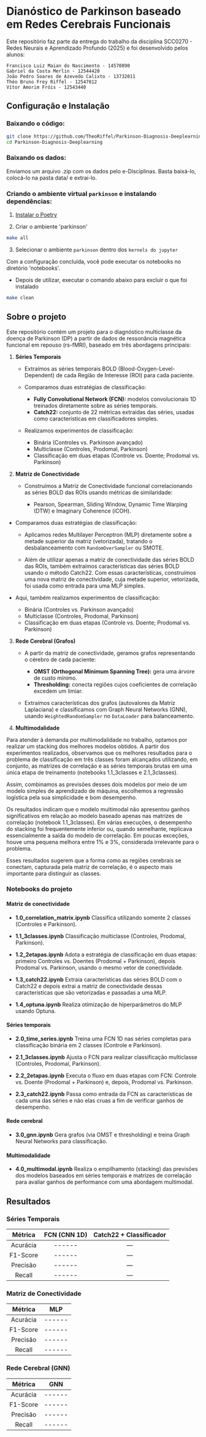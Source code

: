 # Dianóstico de Parkinson baseado em Redes Cerebrais Funcionais

Este repositório faz parte da entrega do trabalho da disciplina SCC0270 - Redes Neurais e Aprendizado Profundo (2025) e foi desenvolvido pelos alunos:

    Francisco Luiz Maian do Nascimento - 14570890
    Gabriel da Costa Merlin - 12544420
    João Pedro Soares de Azevedo Calixto - 13732011
    Théo Bruno Frey Riffel - 12547812
    Vítor Amorim Fróis - 12543440

## Configuração e Instalação

### Baixando o código:
``` bash
git clone https://github.com/TheoRiffel/Parkinson-Diagnosis-Deeplearning.git
cd Parkinson-Diagnosis-Deeplearning
```

### Baixando os dados:
Enviamos um arquivo .zip com os dados pelo e-Disciplinas. Basta baixá-lo, colocá-lo na pasta data/ e extraí-lo.

### Criando o ambiente virtual `parkinson` e instalando dependências:

1. [Instalar o Poetry](https://python-poetry.org/docs/#installing-with-the-official-installer)

2. Criar o ambiente 'parkinson'
``` bash
make all
```

3. Selecionar o ambiente `parkinson` dentro dos `kernels do jupyter`


Com a configuração concluída, você pode executar os notebooks no diretório 'notebooks'.


- Depois de utilizar, executar o comando abaixo para excluir o que foi instalado    
``` bash
make clean
```

## Sobre o projeto

Este repositório contém um projeto para o diagnóstico multiclasse da doença de Parkinson (DP) a partir de dados de ressonância magnética funcional em repouso (rs-fMRI), baseado em três abordagens principais:

1. **Séries Temporais**

   * Extraímos as séries temporais BOLD (Blood-Oxygen-Level-Dependent) de cada Região de Interesse (ROI) para cada paciente.

   * Comparamos duas estratégias de classificação:
     * **Fully Convolutional Network (FCN):** modelos convolucionais 1D treinados diretamente sobre as séries temporais.
     * **Catch22:** conjunto de 22 métricas extraídas das séries, usadas como características em classificadores simples.

   * Realizamos experimentos de classificação:
     * Binária (Controles vs. Parkinson avançado)
     * Multiclasse (Controles, Prodomal, Parkinson)
     * Classificação em duas etapas (Controle vs. Doente; Prodomal vs. Parkinson)

2. **Matriz de Conectividade**

   * Construímos a Matriz de Conectividade funcional correlacionando as séries BOLD das ROIs usando métricas de similaridade:

     * Pearson, Spearman, Sliding Window, Dynamic Time Warping (DTW) e Imaginary Coherence (iCOH).

  * Comparamos duas estratégias de classificação:

    * Aplicamos redes Multilayer Perceptron (MLP) diretamente sobre a metade superior da matriz (vetorizada), tratando o desbalanceamento com `RandomOverSampler` ou SMOTE.

    * Além de utilizar apenas a matriz de conectividade das séries BOLD das ROIs, também extraímos características das séries BOLD usando o método Catch22. Com essas características, construímos uma nova matriz de conectividade, cuja metade superior, vetorizada, foi usada como entrada para uma MLP simples.

   * Aqui, também realizamos experimentos de classificação:

     * Binária (Controles vs. Parkinson avançado)
     * Multiclasse (Controles, Prodomal, Parkinson)
     * Classificação em duas etapas (Controle vs. Doente; Prodomal vs. Parkinson)

3. **Rede Cerebral (Grafos)**

   * A partir da matriz de conectividade, geramos grafos representando o cérebro de cada paciente:

     * **OMST (Orthogonal Minimum Spanning Tree):** gera uma árvore de custo mínimo.
     * **Thresholding:** conecta regiões cujos coeficientes de correlação excedem um limiar.
   * Extraímos características dos grafos (autovalores da Matriz Laplaciana) e classificamos com Graph Neural Networks (GNN), usando `WeightedRandomSampler` no `DataLoader` para balanceamento.

4. **Multimodalidade**

Para atender à demanda por multimodalidade no trabalho, optamos por realizar um stacking dos melhores modelos obtidos. A partir dos experimentos realizados, observamos que os melhores resultados para o problema de classificação em três classes foram alcançados utilizando, em conjunto, as matrizes de correlação e as séries temporais brutas em uma única etapa de treinamento (notebooks 1.1_3classes e 2.1_3classes).

Assim, combinamos as previsões desses dois modelos por meio de um modelo simples de aprendizado de máquina, escolhemos a regressão logística pela sua simplicidade e bom desempenho.

Os resultados indicam que o modelo multimodal não apresentou ganhos significativos em relação ao modelo baseado apenas nas matrizes de correlação (notebook 1.1_3classes). Em várias execuções, o desempenho do stacking foi frequentemente inferior ou, quando semelhante, replicava essencialmente a saída do modelo de correlação. Em poucas exceções, houve uma pequena melhora entre 1% e 3%, considerada irrelevante para o problema.

Esses resultados sugerem que a forma como as regiões cerebrais se conectam, capturada pela matriz de correlação, é o aspecto mais importante para distinguir as classes.

### Notebooks do projeto

#### Matriz de conectividade

* **1.0\_correlation\_matrix.ipynb**
  Classifica utilizando somente 2 classes (Controles e Parkinson).

* **1.1\_3classes.ipynb**
  Classificação multiclasse (Controles, Prodomal, Parkinson).

* **1.2\_2etapas.ipynb**
  Adota a estratégia de classificação em duas etapas: primeiro Controles vs. Doentes (Prodomal + Parkinson), depois Prodomal vs. Parkinson, usando o mesmo vetor de conectividade.

* **1.3\_catch22.ipynb**
  Extraia características das séries BOLD com o Catch22 e depois extrai a matriz de conectividade dessas características que são
  vetorizadas e passadas a uma MLP.

* **1.4\_optuna.ipynb**
  Realiza otimização de hiperparâmetros do MLP usando Optuna.

#### Séries temporais

* **2.0\_time\_series.ipynb**
  Treina uma FCN 1D nas séries completas para classificação binária em 2 classes (Controle e Parkinson).

* **2.1\_3classes.ipynb**
  Ajusta o FCN para realizar classificação multiclasse (Controles, Prodomal, Parkinson).

* **2.2\_2etapas.ipynb**
  Executa o fluxo em duas etapas com FCN: Controle vs. Doente (Prodomal + Parkinson) e, depois, Prodomal vs. Parkinson.

* **2.3\_catch22.ipynb**
  Passa como entrada da FCN as características de cada uma das séries e não elas cruas a fim de verificar ganhos de desempenho.

#### Rede cerebral

* **3.0\_gnn.ipynb**
  Gera grafos (via OMST e thresholding) e treina Graph Neural Networks para classificação.

#### Multimodalidade

* **4.0\_multimodal.ipynb**
  Realiza o empilhamento (stacking) das previsões dos modelos baseados em séries temporais e matrizes de correlação para avaliar ganhos de performance com uma abordagem multimodal.

## Resultados

### Séries Temporais

|  Métrica | FCN (CNN 1D) | Catch22 + Classificador |
| :------: | :----------: | :---------------------: |
| Acurácia |    ------    |            —            |
| F1-Score |    ------    |            —            |
| Precisão |    ------    |            —            |
|  Recall  |    ------    |            —            |

### Matriz de Conectividade

|  Métrica |   MLP  |
| :------: | :----: |
| Acurácia | ------ |
| F1-Score | ------ |
| Precisão | ------ |
|  Recall  | ------ |

### Rede Cerebral (GNN)

|  Métrica |   GNN  |
| :------: | :----: |
| Acurácia | ------ |
| F1-Score | ------ |
| Precisão | ------ |
|  Recall  | ------ |